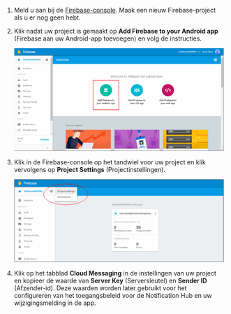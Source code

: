 

1. Meld u aan bij de [Firebase-console](https://firebase.google.com/console/). Maak een nieuw Firebase-project als u er nog geen hebt.
2. Klik nadat uw project is gemaakt op **Add Firebase to your Android app** (Firebase aan uw Android-app toevoegen) en volg de instructies.

    ![](./media/notification-hubs-enable-firebase-cloud-messaging/notification-hubs-add-firebase-to-android-app.png)

3. Klik in de Firebase-console op het tandwiel voor uw project en klik vervolgens op **Project Settings** (Projectinstellingen).

    ![](./media/notification-hubs-enable-firebase-cloud-messaging/notification-hubs-firebase-console-project-settings.png)

4. Klik op het tabblad **Cloud Messaging** in de instellingen van uw project en kopieer de waarde van **Server Key** (Serversleutel) en **Sender ID** (Afzender-id).  Deze waarden worden later gebruikt voor het configureren van het toegangsbeleid voor de Notification Hub en uw wijzigingsmelding in de app.
  


<!--HONumber=Aug16_HO4-->


